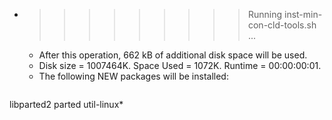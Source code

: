 * >>>>>>>>> Running inst-min-con-cld-tools.sh ...
  * After this operation, 662 kB of additional disk space will be used.
  * Disk size = 1007464K. Space Used = 1072K. Runtime = 00:00:00:01.
  * The following NEW packages will be installed:
  ```bash
libparted2 parted util-linux*
  ```
